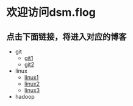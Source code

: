# 欢迎访问dsm.flog
## 点击下面链接，将进入对应的博客
- git
	- [git1](https://dsm9966.github.io/notebook.github.io/1)
	- [git2](https://dsm9966.github.io/notebook.github.io/2)
- linux
	- [linux1](https://dsm9966.github.io/notebook.github.io/3)
	- [linux2](https://dsm9966.github.io/notebook.github.io/4)
	- [linux3](https://dsm9966.github.io/notebook.github.io/5)
- hadoop
